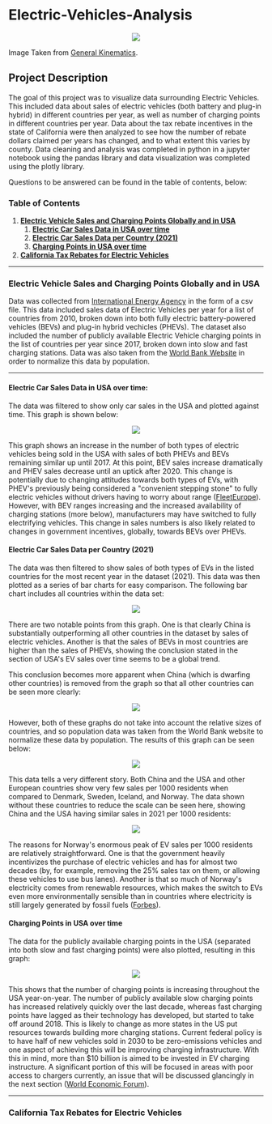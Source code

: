 # Electric-Vehicles-Analysis

<p align="center">
<img src="https://www.generalkinematics.com/wp-content/uploads/2018/04/New-GK-2018-Size-2.png">
</p>

Image Taken from [General Kinematics](https://www.generalkinematics.com/blog/electric-vehicles-and-the-effect-on-the-metal-market/).

## Project Description

The goal of this project was to visualize data surrounding Electric Vehicles. This included data about sales of electric vehicles (both battery and plug-in hybrid) in different countries per year, as well as number of charging points in different countries per year. Data about the tax rebate incentives in the state of California were then analyzed to see how the number of rebate dollars claimed per years has changed, and to what extent this varies by county. Data cleaning and analysis was completed in python in a jupyter notebook using the pandas library and data visualization was completed using the plotly library.

Questions to be answered can be found in the table of contents, below:

### Table of Contents

1. [<b>Electric Vehicle Sales and Charging Points Globally and in USA</b>](https://github.com/jonnybrammah/Electric-Vehicles-Analysis/blob/main/README.md#electric-vehicle-sales-and-charging-points-globally-and-in-usa)
    1. [<b>Electric Car Sales Data in USA over time</b>](https://github.com/jonnybrammah/Electric-Vehicles-Analysis/blob/main/README.md#electric-car-sales-data-in-usa-over-time)
    2. [<b>Electric Car Sales Data per Country (2021)</b>](https://github.com/jonnybrammah/Electric-Vehicles-Analysis/blob/main/README.md#electric-car-sales-data-per-country)
    3. [<b>Charging Points in USA over time</b>](https://github.com/jonnybrammah/Electric-Vehicles-Analysis/blob/main/README.md#charging-points-in-usa-over-time)
2. [<b>California Tax Rebates for Electric Vehicles</b>](https://github.com/jonnybrammah/Electric-Vehicles-Analysis/blob/main/README.md#california-tax-rebates-for-electric-vehicles)
-----

### Electric Vehicle Sales and Charging Points Globally and in USA
Data was collected from [International Energy Agency](https://www.iea.org/reports/electric-vehicles) in the form of a csv file. This data included sales data of Electric Vehicles per year for a list of countries from 2010, broken down into both fully electric battery-powered vehicles (BEVs) and plug-in hybrid vechicles (PHEVs). The dataset also included the number of publicly available Electric Vehicle charging points in the list of countries per year since 2017, broken down into slow and fast charging stations. Data was also taken from the [World Bank Website](https://data.worldbank.org/indicator/SP.POP.TOTL) in order to normalize this data by population.

-----
  
#### Electric Car Sales Data in USA over time:
  
The data was filtered to show only car sales in the USA and plotted against time. This graph is shown below:
  
<p align="center">
<img src="https://raw.githubusercontent.com/jonnybrammah/Electric-Vehicles-Analysis/main/Output/Electric_Cars_Sold_Over_Time_USA_by_type.png">
</p>

This graph shows an increase in the number of both types of electric vehicles being sold in the USA with sales of both PHEVs and BEVs remaining similar up until 2017. At this point, BEV sales increase dramatically and PHEV sales decrease until an uptick after 2020. This change is potentially due to changing attitudes towards both types of EVs, with PHEV's previously being considered a "convenient stepping stone" to fully electric vehicles without drivers having to worry about range ([FleetEurope](https://www.fleeteurope.com/en/new-energies/europe/analysis/why-bev-sales-are-racing-ahead-phevs?a=JMA06&t%5B0%5D=EVs&t%5B1%5D=PHEVs&t%5B2%5D=Car&curl=1)). However, with BEV ranges increasing and the increased availability of charging stations (more below), manufacturers may have switched to fully electrifying vehicles. This change in sales numbers is also likely related to changes in government incentives, globally, towards BEVs over PHEVs. 


#### Electric Car Sales Data per Country (2021)

The data was then filtered to show sales of both types of EVs in the listed countries for the most recent year in the dataset (2021). This data was then plotted as a series of bar charts for easy comparison. 
The following bar chart includes all countries within the data set:
  
<p align="center">
<img src="https://raw.githubusercontent.com/jonnybrammah/Electric-Vehicles-Analysis/main/Output/EV_Sales_by_Country_2021.png">
</p>

There are two notable points from this graph. One is that clearly China is substantially outperforming all other countries in the dataset by sales of electric vehicles. Another is that the sales of BEVs in most countries are higher than the sales of PHEVs, showing the conclusion stated in the section of USA's EV sales over time seems to be a global trend.

This conclusion becomes more apparent when China (which is dwarfing other countries) is removed from the graph so that all other countries can be seen more clearly:

<p align="center">
<img src="https://raw.githubusercontent.com/jonnybrammah/Electric-Vehicles-Analysis/main/Output/EV_Sales_by_Country_2021(Exc_China).png">
</p>

However, both of these graphs do not take into account the relative sizes of countries, and so population data was taken from the World Bank website to normalize these data by population. The results of this graph can be seen below:

<p align="center">
<img src="https://raw.githubusercontent.com/jonnybrammah/Electric-Vehicles-Analysis/main/Output/EV_Sales_per_1000_by_Country_2021.png">
</p>

This data tells a very different story. Both China and the USA and other European countries show very few sales per 1000 residents when compared to Denmark, Sweden, Iceland, and Norway. The data shown without these countries to reduce the scale can be seen here, showing China and the USA having similar sales in 2021 per 1000 residents:

<p align="center">
<img src="https://raw.githubusercontent.com/jonnybrammah/Electric-Vehicles-Analysis/main/Output/EV_Sales_by_Country_per_1000_2021(Exc_Northern_Europe).png">
</p>

The reasons for Norway's enormous peak of EV sales per 1000 residents are relatively straightforward. One is that the government heavily incentivizes the purchase of electric vehicles and has for almost two decades (by, for example, removing the 25% sales tax on them, or allowing these vehicles to use bus lanes). Another is that so much of Norway's electricity comes from renewable resources, which makes the switch to EVs even more environmentally sensible than in countries where electricity is still largely generated by fossil fuels ([Forbes](https://www.forbes.com/sites/davidnikel/2019/06/18/electric-cars-why-little-norway-leads-the-world-in-ev-usage/?sh=4951572413e3)).

#### Charging Points in USA over time

The data for the publicly available charging points in the USA (separated into both slow and fast charging points) were also plotted, resulting in this graph:

<p align="center">
<img src= "https://github.com/jonnybrammah/Electric-Vehicles-Analysis/blob/main/Output/Charging_Points_By_Year_By_Type.png?raw=true">
</p>

This shows that the number of charging points is increasing throughout the USA year-on-year. The number of publicly available slow charging points has increased relatively quickly over the last decade, whereas fast charging points have lagged as their technology has developed, but started to take off around 2018. This is likely to change as more states in the US put resources towards building more charging stations. Current federal policy is to have half of new vehicles sold in 2030 to be zero-emissions vehicles and one aspect of achieving this will be improving charging infrastructure. With this in mind, more than $10 billion is aimed to be invested in EV charging instructure. A significant portion of this will be focused in areas with poor access to chargers currently, an issue that will be discussed glancingly in the next section ([World Economic Forum](https://www.weforum.org/agenda/2022/11/ev-charging-stations-across-the-us-mapped/)).

-----

### California Tax Rebates for Electric Vehicles

